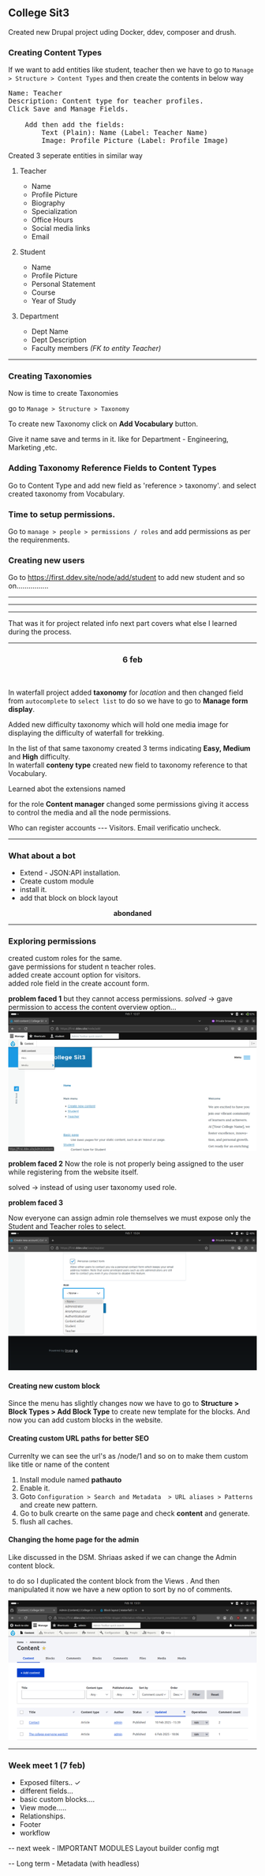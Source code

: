 ## College Sit3

Created new Drupal project uding Docker, ddev, composer and drush.

### Creating Content Types

If we want to add entities like student, teacher then we have to go to
`Manage > Structure > Content Types`
and then create the contents in below way
<pre>
Name: Teacher
Description: Content type for teacher profiles.
Click Save and Manage Fields.

    Add then add the fields:
        Text (Plain): Name (Label: Teacher Name)
        Image: Profile Picture (Label: Profile Image)
</pre>

Created 3 seperate entities in similar way

1. Teacher
    - Name
    - Profile Picture
    - Biography
    - Specialization
    - Office Hours
    - Social media links
    - Email

2. Student
    - Name
    - Profile Picture
    - Personal Statement
    - Course
    - Year of Study

3. Department
    - Dept Name
    - Dept Description
    - Faculty members *(FK to entity Teacher)*
---

### Creating Taxonomies

Now is time to create Taxonomies

go to
`Manage > Structure > Taxonomy`

To create new Taxonomy click on **Add Vocabulary** button.

Give it name save and terms in it.
like for Department - Engineering, Marketing ,etc.


### Adding Taxonomy Reference Fields to Content Types
Go to Content Type and add new field as 'reference > taxonomy'.
and select created taxonomy from Vocabulary.


### Time to setup permissions.
Go to `manage > people > permissions / roles`
and add permissions as per the requirenments.

### Creating new users

Go to https://first.ddev.site/node/add/student to add new student and so on................


---
---
---

That was it for project related info next part covers what else I learned during the process.




---
<center>

### 6 feb
</center>
<br>

In waterfall project added **taxonomy** for *location* and then changed field from `autocomplete` to `select list` to do so we have to go to **Manage form display**.

Added new difficulty taxonomy which will hold one media image for displaying the difficulty of waterfall for trekking.


In the list of that same taxonomy created 3 terms indicating <b> Easy, Medium </b> and **High** difficulty. <br>
In waterfall **conteny type** created new field to taxonomy reference to that Vocabulary.

Learned abot the extensions named

for the role **Content manager** changed some permissions giving it access to control the media and all the node permissions.

Who can register accounts --- Visitors. Email verificatio uncheck.


---

### What about a bot

- Extend - JSON:API installation.
- Create custom module
- install it.
- add that block on block layout
<center>

**abondaned**

</center>

---




### Exploring permissions

created custom roles for the same. <br>
gave permissions for student n teacher roles.<br>
added create account option for visitors.<br>
added role field in the create account form.<br>

**problem faced 1**
but they cannot access permissions. *solved* -> gave permission to access the content overview option...<br>
![content creation fix](image.png)

**problem faced 2**
Now the role is not properly being assigned to the user while registering from the website itself.

solved -> instead of using user taxonomy used role.

**problem faced 3**

Now everyone can assign admin role themselves we must expose only the Student and Teacher roles to select.
![alt text](image-1.png)


<!--
To fix above
Step 1: Install and Enable the Profile Module

Install the profile module
```sh
ddev composer require drupal/profile
```

Enable the module:
```sh
drush en profile -y
```

Install **Rules** module using
```sh
ddev composer require drupal/rules
```

and enable the same

Navigate to Configuration > Workflow > Rules (`/admin/config/workflow/rules`).

Add new reaction role and set React on event: After saving a new user entity.

Add condition:
'Entity: has field'
-->


#### Creating new custom block

Since the menu has slightly changes now we have to go to
**Structure > Block Types > Add Block Type** to create new template for the blocks.
And now you can add custom blocks in the website.


#### Creating custom URL paths for better SEO
Currenlty we can see the url's as /node/1 and so on to make them custom like title or name of the content
1. Install module named **pathauto**
2. Enable it.
3. Goto `Configuration > Search and Metadata  > URL aliases > Patterns` and create new pattern.
4. Go to bulk crearte on the same page and check **content** and generate.
5. flush all caches.


#### Changing the home page for the admin
Like discussed in the DSM.
Shriaas asked if we can change the Admin content block.

to do so I duplicated the content block from the Views .
And then manipulated it now we have a new option to sort by no of comments.

![alt text](image-2.png)

---

### Week meet 1 (7 feb)


- Exposed filters.. &check;
- different fields...
- basic custom blocks....
- View mode.....
- Relationships.
- Footer
- workflow

-- next week - IMPORTANT MODULES
 Layout builder
 config mgt

-- Long term - Metadata (with headless)
